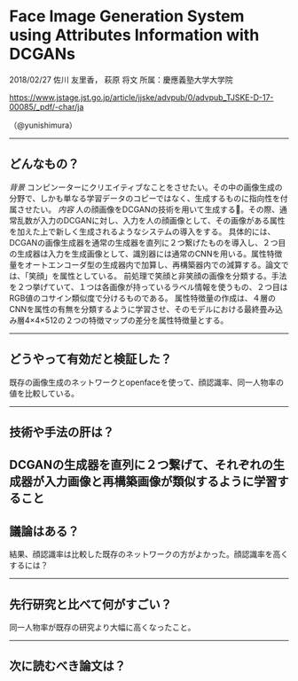 Face Image Generation System using Attributes Information with DCGANs
===

2018/02/27 佐川 友里香， 萩原 将文     所属：慶應義塾大学大学院

https://www.jstage.jst.go.jp/article/jjske/advpub/0/advpub_TJSKE-D-17-00085/_pdf/-char/ja

（@yunishimura）

---

## どんなもの？
*背景*
コンピンーターにクリエイティブなことをさせたい。その中の画像生成の分野で、しかも単なる学習データのコピーではなく、生成するものに指向性を付属させたい。
*内容*
人の顔画像をDCGANの技術を用いて生成する。その際、通常乱数が入力のDCGANに対し、入力を人の顔画像として、その画像がある属性を加えた上で新しく生成されるようなシステムの導入をする。
具体的には、DCGANの画像生成器を通常の生成器を直列に２つ繋げたものを導入し、２つ目の生成器は入力を生成画像として、識別器には通常のCNNを用いる。属性特徴量をオートエンコーダ型の生成器内で加算し、再構築器内での減算する。論文では、「笑顔」を属性としている。
前処理で笑顔と非笑顔の画像を分類する。手法を２つ挙げていて、１つは各画像が持っているラベル情報を使うもの、２つ目はRGB値のコサイン類似度で分けるものである。
属性特徴量の作成は、４層のCNNを属性の有無を分類するように学習させ、そのモデルにおける最終畳み込み層4×4×512の２つの特徴マップの差分を属性特徴量とする。

---

## どうやって有効だと検証した？

既存の画像生成のネットワークとopenfaceを使って、顔認識率、同一人物率の値を比較している。

---

## 技術や手法の肝は？

DCGANの生成器を直列に２つ繋げて、それぞれの生成器が入力画像と再構築画像が類似するように学習すること
---

## 議論はある？

結果、顔認識率は比較した既存のネットワークの方がよかった。顔認識率を高くするには？

---

## 先行研究と比べて何がすごい？

同一人物率が既存の研究より大幅に高くなったこと。

---

## 次に読むべき論文は？

